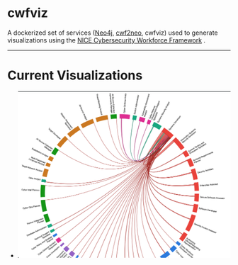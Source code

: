 cwfviz
=======

A dockerized set of services ([Neo4j](https://neo4j.com/), [cwf2neo](https://cwf2neo.readthedocs.io/en/latest/index.html), cwfviz) used to generate visualizations using the [NICE Cybersecurity Workforce Framework](https://www.nist.gov/itl/applied-cybersecurity/nice/resources/nice-cybersecurity-workforce-framework) .

----

# Current Visualizations
  * ![NICE Workroles related by KSATs (Chord Diagram)](docs/images/RelatedWorkrolesChordDiagram.png "Image of NICE Workroles related by KSATs")
